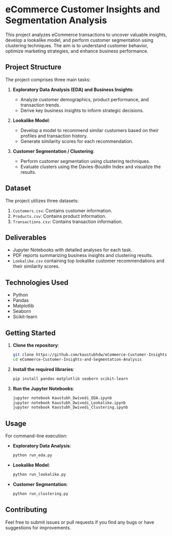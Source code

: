 # eCommerce Customer Insights and Segmentation Analysis

This project analyzes eCommerce transactions to uncover valuable insights, develop a lookalike model, and perform customer segmentation using clustering techniques. The aim is to understand customer behavior, optimize marketing strategies, and enhance business performance.

## Project Structure

The project comprises three main tasks:

1. **Exploratory Data Analysis (EDA) and Business Insights**:
   - Analyze customer demographics, product performance, and transaction trends.
   - Derive key business insights to inform strategic decisions.

2. **Lookalike Model**:
   - Develop a model to recommend similar customers based on their profiles and transaction history.
   - Generate similarity scores for each recommendation.

3. **Customer Segmentation / Clustering**:
   - Perform customer segmentation using clustering techniques.
   - Evaluate clusters using the Davies-Bouldin Index and visualize the results.

## Dataset

The project utilizes three datasets:

1. `Customers.csv`: Contains customer information.
2. `Products.csv`: Contains product information.
3. `Transactions.csv`: Contains transaction information.

## Deliverables

- Jupyter Notebooks with detailed analyses for each task.
- PDF reports summarizing business insights and clustering results.
- `Lookalike.csv` containing top lookalike customer recommendations and their similarity scores.

## Technologies Used

- Python
- Pandas
- Matplotlib
- Seaborn
- Scikit-learn

## Getting Started

1. **Clone the repository**:

   ```sh
   git clone https://github.com/kaustubhdw/eCommerce-Customer-Insights-and-Segmentation-Analysis.git
   cd eCommerce-Customer-Insights-and-Segmentation-Analysis
   ```

2. **Install the required libraries**:

   ```sh
   pip install pandas matplotlib seaborn scikit-learn
   ```

3. **Run the Jupyter Notebooks**:

   ```sh
   jupyter notebook Kaustubh_Dwivedi_EDA.ipynb
   jupyter notebook Kaustubh_Dwivedi_Lookalike.ipynb
   jupyter notebook Kaustubh_Dwivedi_Clustering.ipynb
   ```

## Usage

For command-line execution:

- **Exploratory Data Analysis**:

  ```sh
  python run_eda.py
  ```

- **Lookalike Model**:

  ```sh
  python run_lookalike.py
  ```

- **Customer Segmentation**:

  ```sh
  python run_clustering.py
  ```

## Contributing

Feel free to submit issues or pull requests if you find any bugs or have suggestions for improvements.

